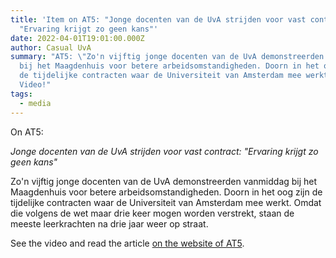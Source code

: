 ```yaml
---
title: 'Item on AT5: "Jonge docenten van de UvA strijden voor vast contract:
  "Ervaring krijgt zo geen kans"'
date: 2022-04-01T19:01:00.000Z
author: Casual UvA
summary: "AT5: \"Zo'n vijftig jonge docenten van de UvA demonstreerden vanmiddag
  bij het Maagdenhuis voor betere arbeidsomstandigheden. Doorn in het oog zijn
  de tijdelijke contracten waar de Universiteit van Amsterdam mee werkt.\" With
  Video!"
tags:
  - media
---
```


On AT5:

*Jonge docenten van de UvA strijden voor vast contract: "Ervaring krijgt zo geen kans"*

Zo'n vijftig jonge docenten van de UvA demonstreerden vanmiddag bij het Maagdenhuis voor betere arbeidsomstandigheden. Doorn in het oog zijn de tijdelijke contracten waar de Universiteit van Amsterdam mee werkt. Omdat die volgens de wet maar drie keer mogen worden verstrekt, staan de meeste leerkrachten na drie jaar weer op straat.

See the video and read the article [on the website of AT5](https://www.at5.nl/artikelen/214473/jonge-docenten-van-de-uva-strijden-voor-vast-contract-ervaring-krijgt-zo-geen-kans).